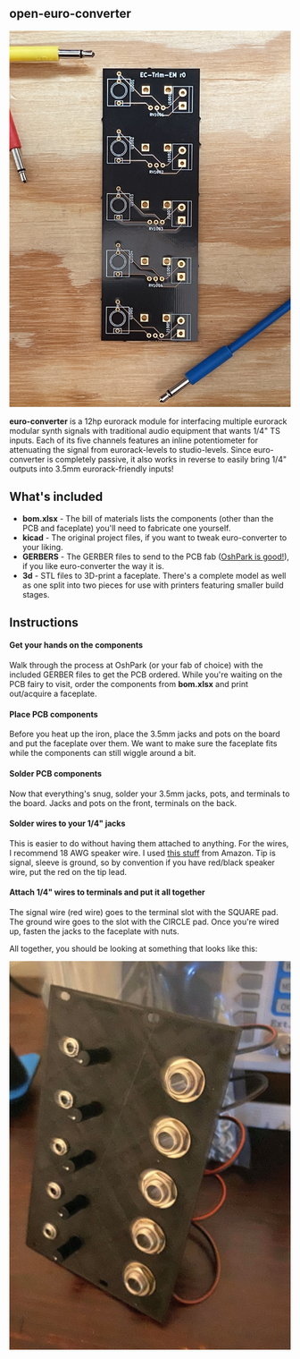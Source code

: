 ## open-euro-converter

![](img/pcb_printed.jpg)

__euro-converter__ is a 12hp eurorack module for interfacing multiple eurorack modular synth signals with traditional audio equipment that wants 1/4" TS inputs. Each of its five channels features an inline potentiometer for attenuating the signal from eurorack-levels to studio-levels. Since euro-converter is completely passive, it also works in reverse to easily bring 1/4" outputs into 3.5mm eurorack-friendly inputs!

## What's included
* __bom.xlsx__ - The bill of materials lists the components (other than the PCB and faceplate) you'll need to fabricate one yourself.
* __kicad__ - The original project files, if you want to tweak euro-converter to your liking.
* __GERBERS__ - The GERBER files to send to the PCB fab ([OshPark is good!](https://oshpark.com/)), if you like euro-converter the way it is.
* __3d__ - STL files to 3D-print a faceplate. There's a complete model as well as one split into two pieces for use with printers featuring smaller build stages.

## Instructions

#### Get your hands on the components

Walk through the process at OshPark (or your fab of choice) with the included GERBER files to get the PCB ordered. While you're waiting on the PCB fairy to visit, order the components from __bom.xlsx__ and print out/acquire a faceplate.

#### Place PCB components

Before you heat up the iron, place the 3.5mm jacks and pots on the board and put the faceplate over them. We want to make sure the faceplate fits while the components can still wiggle around a bit.

#### Solder PCB components

Now that everything's snug, solder your 3.5mm jacks, pots, and terminals to the board. Jacks and pots on the front, terminals on the back.

#### Solder wires to your 1/4" jacks

This is easier to do without having them attached to anything. For the wires, I recommend 18 AWG speaker wire. I used [this stuff](https://www.amazon.com/gp/product/B07CWPTHYH/ref=ppx_yo_dt_b_search_asin_title?ie=UTF8&th=1) from Amazon. Tip is signal, sleeve is ground, so by convention if you have red/black speaker wire, put the red on the tip lead.

#### Attach 1/4" wires to terminals and put it all together

The signal wire (red wire) goes to the terminal slot with the SQUARE pad. The ground wire goes to the slot with the CIRCLE pad. Once you're wired up, fasten the jacks to the faceplate with nuts.

All together, you should be looking at something that looks like this:

![](img/finished.png)